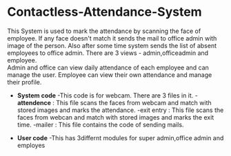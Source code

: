 # Contactless-Attendance-System

This System is used to mark the attendance by scanning the face of employee. If any face doesn't match it sends the mail to office admin with image of the person. Also after some time system sends the list of absent employees to office admin.
There are 3 views - admin,officeadmin and employee.  
Admin and office can view daily attendance of each employee and can manage the user.
Employee can view their own attendance and manage their profile.

* **System code**
-This code is for webcam. There are 3 files in it.
-**attendence** : This file scans the faces from webcam and match with stored images and marks the attendance.
-exit entry : This file scans the faces from webcan and match with stored images and marks the exit time.
-mailer : This file contains the code of sending mails.

* **User code**
-This has 3differnt modules for super admin,office admin and employes
